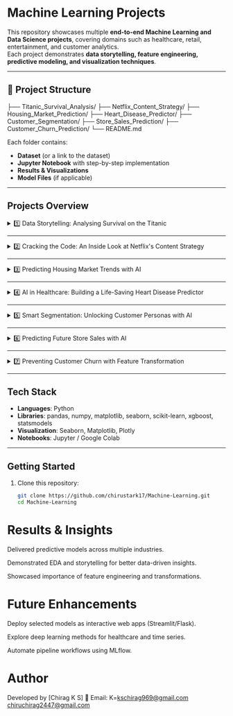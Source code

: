 #  Machine Learning Projects

This repository showcases multiple **end-to-end Machine Learning and Data Science projects**, covering domains such as healthcare, retail, entertainment, and customer analytics.  
Each project demonstrates **data storytelling, feature engineering, predictive modeling, and visualization techniques**.

---

## 📂 Project Structure



├── Titanic_Survival_Analysis/
├── Netflix_Content_Strategy/
├── Housing_Market_Prediction/
├── Heart_Disease_Predictor/
├── Customer_Segmentation/
├── Store_Sales_Prediction/
├── Customer_Churn_Prediction/
└── README.md


Each folder contains:
- **Dataset** (or a link to the dataset)
- **Jupyter Notebook** with step-by-step implementation
- **Results & Visualizations**
- **Model Files** (if applicable)

---

##  Projects Overview

<details>
<summary>1️⃣ Data Storytelling: Analysing Survival on the Titanic</summary>

- **Objective**: Predict passenger survival using demographic and travel data.  
- **Techniques**: Data cleaning, feature engineering (titles, family size), logistic regression, decision trees.  
- **Outcome**: Insights into how gender, age, and class influenced survival rates.  
- **Folder**: [`Titanic_Survival_Analysis/`](./Titanic_Survival_Analysis)

</details>

---

<details>
<summary>2️⃣ Cracking the Code: An Inside Look at Netflix's Content Strategy</summary>

- **Objective**: Analyze Netflix’s dataset to uncover trends in genres, regions, and release timelines.  
- **Techniques**: EDA, clustering, data visualization.  
- **Outcome**: Storytelling of Netflix’s content evolution and audience preferences.  
- **Folder**: [`Netflix_Content_Strategy/`](./Netflix_Content_Strategy)

</details>

---

<details>
<summary>3️⃣ Predicting Housing Market Trends with AI</summary>

- **Objective**: Build regression models to predict house prices.  
- **Techniques**: Polynomial regression, random forest, gradient boosting.  
- **Outcome**: Predictive model to assist in market trend analysis.  
- **Folder**: [`Housing_Market_Prediction/`](./Housing_Market_Prediction)

</details>

---

<details>
<summary>4️⃣ AI in Healthcare: Building a Life-Saving Heart Disease Predictor</summary>

- **Objective**: Predict the likelihood of heart disease in patients.  
- **Techniques**: Logistic regression, SVM, random forest, hyperparameter tuning.  
- **Outcome**: Classification model as a decision-support tool for healthcare.  
- **Folder**: [`Heart_Disease_Predictor/`](./Heart_Disease_Predictor)

</details>

---

<details>
<summary>5️⃣ Smart Segmentation: Unlocking Customer Personas with AI</summary>

- **Objective**: Segment customers into groups for targeted marketing.  
- **Techniques**: K-means clustering, PCA, visualization.  
- **Outcome**: Personas identified for personalized marketing.  
- **Folder**: [`Customer_Segmentation/`](./Customer_Segmentation)

</details>

---

<details>
<summary>6️⃣ Predicting Future Store Sales with AI</summary>

- **Objective**: Forecast sales for retail stores using historical data.  
- **Techniques**: Time-series forecasting (ARIMA, Prophet), regression models.  
- **Outcome**: Better demand planning and inventory management.  
- **Folder**: [`Store_Sales_Prediction/`](./Store_Sales_Prediction)

</details>

---

<details>
<summary>7️⃣ Preventing Customer Churn with Feature Transformation</summary>

- **Objective**: Predict customer churn and identify retention strategies.  
- **Techniques**: Feature transformation, ensemble models (XGBoost, Random Forest).  
- **Outcome**: Early identification of at-risk customers to reduce churn.  
- **Folder**: [`Customer_Churn_Prediction/`](./Customer_Churn_Prediction)

</details>

---

##  Tech Stack

- **Languages**: Python  
- **Libraries**: pandas, numpy, matplotlib, seaborn, scikit-learn, xgboost, statsmodels  
- **Visualization**: Seaborn, Matplotlib, Plotly  
- **Notebooks**: Jupyter / Google Colab  

---

##  Getting Started

1. Clone this repository:
   ```bash
   git clone https://github.com/chirustark17/Machine-Learning.git
   cd Machine-Learning


# Results & Insights

Delivered predictive models across multiple industries.

Demonstrated EDA and storytelling for better data-driven insights.

Showcased importance of feature engineering and transformations.

# Future Enhancements

Deploy selected models as interactive web apps (Streamlit/Flask).

Explore deep learning methods for healthcare and time series.

Automate pipeline workflows using MLflow.

# Author

Developed by [Chirag K S]
📧 Email: K=kschirag969@gmail.com   chiruchirag2447@gmail.com

